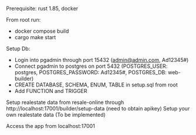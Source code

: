 Prerequisite: rust 1.85, docker

From root run:

- docker compose build
- cargo make start

Setup Db:

- Login into pgadmin through port 15432 (admin@admin.com, Ad12345#)
- Connect pgadmin to postgres on port 5432 (POSTGRES_USER: postgres, POSTGRES_PASSWORD: Ad12345#, POSTGRES_DB: web-builder)
- CREATE DATABASE, SCHEMA, ENUM, TABLE in setup.sql from root
- Add FUNCTION and TRIGGER

Setup realestate data from resale-online through http://localhost:17001/builder/setup-data (need to obtain apikey)
Setup your own realestate data (To be implemented)

Access the app from localhost:17001
